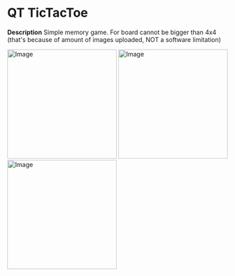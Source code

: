 # QT TicTacToe

**Description**
Simple memory game. For board cannot be bigger than 4x4 (that's because of amount of images uploaded, NOT a software limitation)

<img src="../images/memory1.jpg" alt="Image" width="250"/>
<img src="../images/memory2.jpg" alt="Image" width="250"/> 
<img src="../images/memory3.jpg" alt="Image" width="250"/> 
